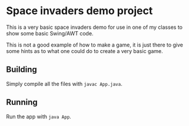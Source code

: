 # Space invaders demo project

This is a very basic space invaders demo for use in one of my classes to show some basic Swing/AWT code.

This is not a good example of how to make a game, it is just there to give some hints as to what one could do to create a very basic game.

## Building

Simply compile all the files with `javac App.java`.

## Running

Run the app with `java App`.
